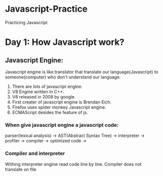 # Javascript-Practice

Practicing Javascript

# Day 1: How Javascript work?

## Javascript Engine:

Javascript engine is like translator that translate our language(Javascript) to someone(computer) who don't understand our language.
1. There are lots of javascript engine.
2. V8 Engine written in C++.
3. V8 released in 2008 by google.
4. First creater of javascript engine is Brendan Eich.
5. Firefox uses spider monkey Javascript engine.
6. ECMAScript desides the feature of js.
### When give javascript engine a javascript code: 
parser(lexical analysis) -> AST(Abstract Syntax Tree) -> interpreter -> profiler -> compiler -> optimized code ->

### Compiler and interpreter
Withing interpreter engine read code line by line.
Compiler does not translate on file 